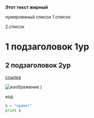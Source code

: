 **Этот текст жирный**

нумерованый список
1.список

2.список

# 1 подзаголовок 1ур

## 2 подзаголовок 2ур

[ссылка](https://koto-shef.ru/)

![изображение](https://www.google.com/url?sa=i&url=https%3A%2F%2Fwww.livemaster.ru%2Ftopic%2F1173865-top-10-samye-populyarnye-kotiki-zvezdy-interneta&psig=AOvVaw2GbF9sW2rAXAdgXs9vIFdC&ust=1747239994982000&source=images&cd=vfe&opi=89978449&ved=0CBEQjRxqFwoTCLjDhq3uoI0DFQAAAAAdAAAAABAK)
)


код 

``` python
s = "привет"
print s
```

